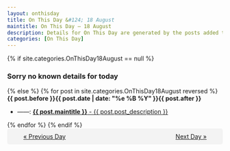 ```yaml
---
layout: onthisday
title: On This Day &#124; 18 August
maintitle: On This Day — 18 August
description: Details for On This Day are generated by the posts added to the website so the content is subject to changes/updates over time.
categories: [On This Day]
---
```


{% if site.categories.OnThisDay18August == null %}
<h3>Sorry no known details for today</h3>
{% else %}
{% for post in site.categories.OnThisDay18August reversed %}
<strong>{{ post.before }}{{ post.date | date: "%e %B %Y" }}{{ post.after }}</strong>
<ul>
<li> ——: <a class="{{ post.class }}" href="{{ post.url }}"><strong>{{ post.maintitle }}</strong> - {{ post.post_description }}</a></li>
</ul>
{% endfor %}
{% endif %}
<br />
<div style="background-color: #f3f3f3; padding: 10px; border-radius: 5px; text-align: center; display: flex; justify-content: space-evenly;">
<a href="/onthisday/08/08-17">« Previous Day</a>
<span style="visibility:hidden;">[ Visit Leap Year February 29 ]</span>
<a href="/onthisday/08/08-19">Next Day »</a>
</div>

